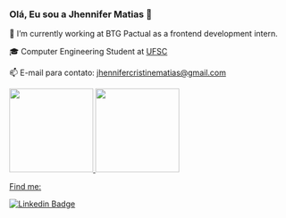 ### Olá, Eu sou a Jhennifer Matias 👋

🏦 I’m currently working at BTG Pactual as a frontend development intern.

🎓 Computer Engineering Student at <a href="https://enc.ufsc.br/">UFSC</a>

📫 E-mail para contato: jhennifercristinematias@gmail.com


<div align="left">
  <a href="https://github.com/cadu08">
  <img height="150em" src="https://github-readme-stats.vercel.app/api?username=jhennymatias&show_icons=true&theme=dark&include_all_commits=true&count_private=true"/>
  <img height="150em" src="https://github-readme-stats.vercel.app/api/top-langs/?username=jhennymatias&layout=compact&langs_count=7&theme=dark"/>
</div>

      
   
      




Find me:

[![Linkedin Badge](https://img.shields.io/badge/-LinkedIn-blue?style=flat-square&logo=Linkedin&logoColor=white&link=https://www.linkedin.com/in/jhennifer-m-170818122/)](https://www.linkedin.com/in/jhennifer-m-170818122/)


